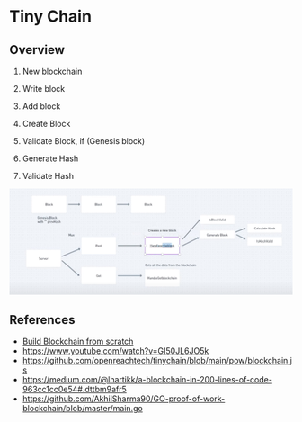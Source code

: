 # Tiny Chain

## Overview

1. New blockchain

2. Write block

3. Add block

4. Create Block

5. Validate Block, if (Genesis block)

6. Generate Hash

7. Validate Hash

![overview blockchain](./assets/img/Screenshot%20from%202023-02-10%2013-59-14.png)

## References

- [Build Blockchain from scratch](https://www.youtube.com/watch?v=19zTYCAQRZg)
- https://www.youtube.com/watch?v=GI50JL6JO5k
- https://github.com/openreachtech/tinychain/blob/main/pow/blockchain.js
- https://medium.com/@lhartikk/a-blockchain-in-200-lines-of-code-963cc1cc0e54#.dttbm9afr5
- https://github.com/AkhilSharma90/GO-proof-of-work-blockchain/blob/master/main.go

